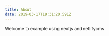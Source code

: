 ```yaml
---
title: About
date: 2019-03-17T19:31:20.591Z
---
```


Welcome to example using nextjs and netlifycms

